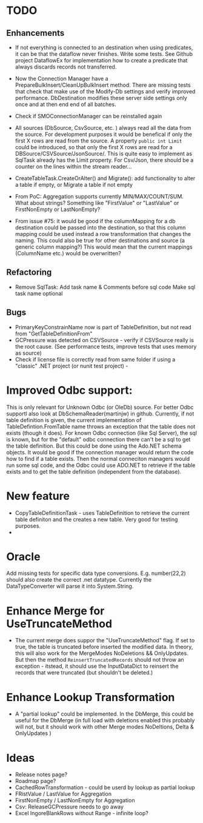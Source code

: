 # TODO

## Enhancements
- If not everything is connected to an destination when using predicates, it can be that the dataflow never finishes. Write some tests. See Github project DataflowEx for implementation how to create a predicate that always discards records not transferred.
- Now the Connection Manager have a PrepareBulkInsert/CleanUpBulkInsert method. There are missing tests that check that make use of the Modify-Db settings and verify improved performance. DbDestination modifies these server side settings only once and at then end end of all batches.
- Check if SMOConnectionManager can be reinstalled again
- All sources (DbSource, CsvSource, etc. )  always read all the data from the source. For development purposes it would be benefical if only the first X rows are read from the source. A property `public int Limit` could be introduced, so that only the first X rows are read for a DBSource/CSVSource/JsonSource/. This is quite easy to implement as SqlTask already has the Limit property. For Csv/Json, there should be a counter on the lines within the stream reader...
- CreateTableTask.CreateOrAlter() and Migrate(): add functionality to alter a table if empty, or Migrate a table if not empty

- From PoC: Aggregation supports currently MIN/MAX/COUNT/SUM. What about strings? Something like "FirstValue" or "LastValue" or FirstNonEmpty or LastNonEmpty?

- From issue #75: it would be good if the columnMapping for a db destination could be passed into the destination, so that this column mapping could be used instead a row transformation that changes the naming. This could also be true for other destinations and source (a generic column mapping?) This would mean that the current mappings (ColumnName etc.) would be overwritten?

## Refactoring

- Remove SqlTask: Add task name & Comments before sql code Make sql task name optional

## Bugs

- PrimaryKeyConstrainName now is part of TableDefinition, but not read from "GetTableDefinitionFrom"
- GCPressure was detected on CSVSource - verify if CSVSource really is the root cause. (See performance tests, improve tests that uses memory as source) 
- Check if license file is correctly read from same folder if using a "classic" .NET project (or nunit test project) - 

# Improved Odbc support:

This is only relevant for Unknown Odbc (or OleDb) source. For better Odbc supportl also  look at DbSchemaReader(martinjw) in github.
Currently, if not table definition is given, the current implementation of TableDefintion.FromTable name throws an exception that the table does not exists (though it does). 
For known Odbc connection (like Sql Server), the sql is known, but for the "default" odbc connection there can't be a sql to get the table definition. But this could be done using the Ado.NET schema objects. 
It would be good if the connection manager would return the code how to find if a table exists. Then the normal conneciton managers would run some sql code, and the Odbc could use ADO.NET to retrieve if the table exists and to get the table definition (independent from the database).

# New feature

- CopyTableDefinitionTask - uses TableDefinition to retrieve the current table definiton and the creates a new table. 
Very good for testing purposes.
- 


# Oracle

Add missing tests for specific data type conversions. E.g. number(22,2) should also create the correct .net datatype. Currently the DataTypeConverter will parse it into System.String.

# Enhance Merge for UseTruncateMethod
- The current merge does suppor the "UseTruncateMethod" flag. If set to true, the table is truncated before inserted the modified data.
In theory, this will also work for the MergeModes NoDeletions && OnlyUpdates. But then the method `ReinsertTruncatedRecords` should not 
throw an exception - itstead, it should use the InputDataDict to reinsert the records that were truncated (but shouldn't be deleted.)

# Enhance Lookup Transformation
- A "partial lookup" could be implemented. In the DbMerge, this could be useful for the DbMerge (in full load with deletions enabled this probably will not,
but it should work with other Merge modes NoDeltions, Delta & OnlyUpdates )


# Ideas

- Release notes page?
- Roadmap page? 
- CachedRowTransformation - could be userd by lookup as partial lookup
- FRistValue / LastValue for Aggregation
- FirstNonEmpty / LastNonEmpty for Aggregation
- Csv: ReleaseGCPressure needs to go away
- Excel IngoreBlankRows without Range - infinite loop?